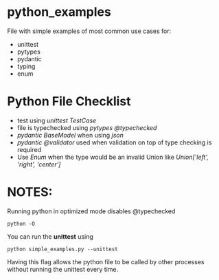 # python_examples
File with simple examples of most common use cases for:
- unittest
- pytypes
- pydantic
- typing
- enum

# Python File Checklist
- test using *unittest TestCase*
- file is typechecked using *pytypes @typechecked*
- *pydantic BaseModel* when using *json*
- *pydantic @validator* used when validation on top of type checking is required
- Use *Enum* when the type would be an invalid Union like  *Union['left', 'right', 'center']*

# NOTES:
Running python in optimized mode disables @typechecked
```
python -O
```
You can run the **unittest** using
```
python simple_examples.py --unittest
```
Having this flag allows the python file to be called by other processes without running the unittest every time.
